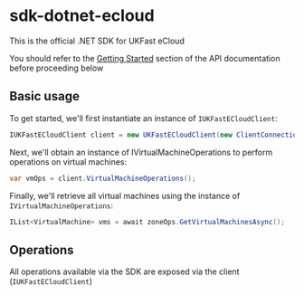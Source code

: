 # sdk-dotnet-ecloud

This is the official .NET SDK for UKFast eCloud

You should refer to the [Getting Started](https://developers.ukfast.io/getting-started) section of the API documentation before proceeding below

## Basic usage

To get started, we'll first instantiate an instance of `IUKFastECloudClient`:

```csharp
IUKFastECloudClient client = new UKFastECloudClient(new ClientConnection("myapikey"));
```

Next, we'll obtain an instance of IVirtualMachineOperations to perform operations on virtual machines:

```csharp
var vmOps = client.VirtualMachineOperations();
```

Finally, we'll retrieve all virtual machines using the instance of `IVirtualMachineOperations`:

```csharp
IList<VirtualMachine> vms = await zoneOps.GetVirtualMachinesAsync();
```

## Operations

All operations available via the SDK are exposed via the client (`IUKFastECloudClient`)
